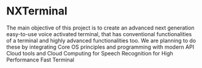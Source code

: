 # NXTerminal
The main objective of this project is to create an advanced next generation easy-to-use voice activated terminal, that has conventional functionalities of a terminal and highly advanced functionalities too. We are planning to do these by integrating Core OS principles and programming with modern API Cloud tools and Cloud Computing for Speech Recognition for High Performance Fast Terminal
